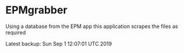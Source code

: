 # EPMgrabber
Using a database from the EPM app this application scrapes the files as required


Latest backup: Sun Sep 1 12:07:01 UTC 2019
